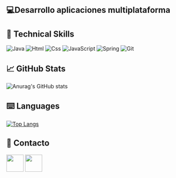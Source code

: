 <!--
## Hola! 👋 -->
<h2 align="left">💻Desarrollo aplicaciones multiplataforma</h2>

## 💼 Technical Skills  
![Java](https://img.shields.io/badge/java-%23ED8B00.svg?style=for-the-badge&logo=java&logoColor=white)
![Html](https://img.shields.io/badge/html-%230095D5.svg?style=for-the-badge&logo=html&logoColor=white)
![Css](https://img.shields.io/badge/css-%2300599C.svg?style=for-the-badge&logo=css&logoColor=white)
![JavaScript](https://img.shields.io/badge/javascript-3670A0?style=for-the-badge&logo=javascript&logoColor=ffdd54)
![Spring](https://img.shields.io/badge/spring-%23777BB4.svg?style=for-the-badge&logo=spring&logoColor=white)
![Git](https://img.shields.io/badge/git-%23F05033.svg?style=for-the-badge&logo=git&logoColor=white)

## 📈 GitHub Stats 
![Anurag's GitHub stats](https://github-readme-stats.vercel.app/api?username=alvaroloal&show_icons=true&theme=tokyonight)

## ⌨️ Languages 
[![Top Langs](https://github-readme-stats.vercel.app/api/top-langs/?username=alvaroloal&layout=compact&theme=tokyonight)](https://github.com/Lagaress/github-readme-stats)

## 📩 Contacto
<p align="left" >
      <a href="mailto:alorentealman@gmail.com?Subject=I%20want%20propose%20you%20something" target="_blank" rel="noreferrer"><img src="https://user-images.githubusercontent.com/48330849/172060688-5e1bf6ca-7bb9-43a2-b202-001170434946.png"  width="45"></a>
        <a href="https://www.linkedin.com/in/álvaro-lorente-almán-5018a42a5/" target="_blank" rel="noreferrer"><img src="https://user-images.githubusercontent.com/48330849/172059761-c87c0437-c1b5-4e33-8d3e-e00adf4afc57.png"  width="45"></a>
</p>
<!--
**alvaroloal/alvaroloal** is a ✨ _special_ ✨ repository because its `README.md` (this file) appears on your GitHub profile.

Here are some ideas to get you started:

- 🔭 I’m currently working on ...
- 🌱 I’m currently learning ...
- 👯 I’m looking to collaborate on ...
- 🤔 I’m looking for help with ...
- 💬 Ask me about ...
- 📫 How to reach me: ...
- 😄 Pronouns: ...
- ⚡ Fun fact: ...
-->


